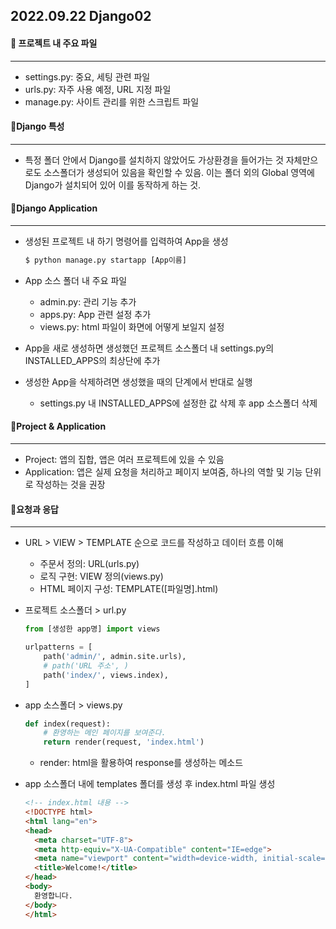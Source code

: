 ## 2022.09.22 Django02



#### 📌 프로젝트 내 주요 파일

---

- settings.py: 중요, 세팅 관련 파일
- urls.py: 자주 사용 예정, URL 지정 파일
- manage.py: 사이트 관리를 위한 스크립트 파일



#### 📌Django 특성

---

- 특정 폴더 안에서 Django를 설치하지 않았어도 가상환경을 들어가는 것 자체만으로도 소스폴더가 생성되어 있음을 확인할 수 있음. 이는 폴더 외의 Global 영역에 Django가 설치되어 있어 이를 동작하게 하는 것.



#### 📌Django Application

---

- 생성된 프로젝트 내 하기 명령어를 입력하여 App을 생성

  ```python
  $ python manage.py startapp [App이름]
  ```

- App 소스 폴더 내 주요 파일
  - admin.py: 관리 기능 추가
  - apps.py: App 관련 설정 추가
  - views.py: html 파일이 화면에 어떻게 보일지 설정
- App을 새로 생성하면 생성했던 프로젝트 소스폴더 내 settings.py의 INSTALLED_APPS의 최상단에 추가
- 생성한 App을 삭제하려면 생성했을 때의 단계에서 반대로 실행
  - settings.py 내 INSTALLED_APPS에 설정한 값 삭제 후 app 소스폴더 삭제



#### 📌Project & Application

---

- Project: 앱의 집합, 앱은 여러 프로젝트에 있을 수 있음
- Application: 앱은 실제 요청을 처리하고 페이지 보여줌, 하나의 역할 및 기능 단위로 작성하는 것을 권장



#### 📌요청과 응답

---

- URL > VIEW > TEMPLATE 순으로 코드를 작성하고 데이터 흐름 이해

  - 주문서 정의: URL(urls.py)
  - 로직 구현: VIEW 정의(views.py)
  - HTML 페이지 구성: TEMPLATE([파일명].html)

- 프로젝트 소스폴더 > url.py

  ```python
  from [생성한 app명] import views
  
  urlpatterns = [
      path('admin/', admin.site.urls),
      # path('URL 주소', )
      path('index/', views.index),
  ]
  ```

- app 소스폴더 > views.py

  ```python
  def index(request):
      # 환영하는 메인 페이지를 보여준다.
      return render(request, 'index.html')
  ```

  - render: html을 활용하여 response를 생성하는 메소드

- app 소스폴더 내에 templates 폴더를 생성 후 index.html 파일 생성

  ```html
  <!-- index.html 내용 -->
  <!DOCTYPE html>
  <html lang="en">
  <head>
    <meta charset="UTF-8">
    <meta http-equiv="X-UA-Compatible" content="IE=edge">
    <meta name="viewport" content="width=device-width, initial-scale=1.0">
    <title>Welcome!</title>
  </head>
  <body>
    환영합니다.
  </body>
  </html>
  ```